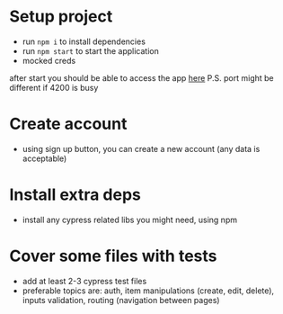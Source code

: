 # Setup project
- run `npm i` to install dependencies
- run `npm start` to start the application
- mocked creds

after start you should be able to access the app [here](http://localhost:4200/)
P.S. port might be different if 4200 is busy

# Create account
- using sign up button, you can create a new account (any data is acceptable)
# Install extra deps
- install any cypress related libs you might need, using npm

# Cover some files with tests
- add at least 2-3 cypress test files
- preferable topics are: auth, item manipulations (create, edit, delete), inputs validation, routing (navigation between pages)